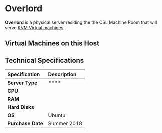 # Overlord

**Overlord** is a physical server residing the the CSL Machine Room that will serve [KVM Virtual machines](../../technologies/virtualization-stack/kvm.md).

## Virtual Machines on this Host

## Technical Specifications

| **Specification** | Description |
| :--- | :--- |
| **Server Type** | \*\*\*\* |
| **CPU** |  |
| **RAM** |  |
| **Hard Disks** |  |
| **OS** | Ubuntu |
| **Purchase Date** | Summer 2018 |

